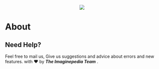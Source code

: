 <p align="center">
  <img src="https://media.discordapp.net/attachments/987218654733168712/1181276723900321874/aidp-imaginepedia.png?ex=658078ae&is=656e03ae&hm=95faaf795ffb8d78b471da90e0c4c3312deb8245224c4b940da4a35b5846d15f&=&format=webp&quality=lossless&width=423&height=423" />
</p>



# About




## Need Help?

Feel free to mail us, Give us suggestions and advice about errors and new features.
with ❤️ by ***The Imaginepedia Team*** .
